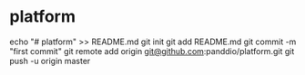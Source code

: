 # platform
echo "# platform" >> README.md
git init
git add README.md
git commit -m "first commit"
git remote add origin git@github.com:panddio/platform.git
git push -u origin master
